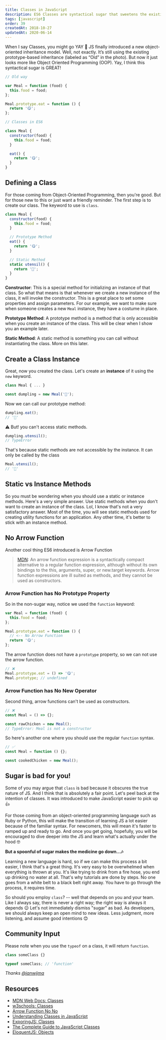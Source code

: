 ```yaml
---
title: Classes in JavaScript
description: ES6 Classes are syntactical sugar that sweetens the existing prototype-based inheritance. Now it's even easier for OOP devs to pick up JS.
tags: [javascript]
order: 39
createdAt: 2018-10-27
updatedAt: 2020-06-14
---
```


When I say Classes, you might go YAY 🎊 JS finally introduced a new object-oriented inheritance model. Well, not exactly. It’s still using the existing prototype-based inheritance (labeled as “Old” in the photo). But now it just looks more like Object Oriented Programming (OOP). Yay, I think this syntactical sugar is GREAT!

```javascript
// Old way

var Meal = function (food) {
  this.food = food;
};

Meal.prototype.eat = function () {
  return '😋';
};

// Classes in ES6

class Meal {
  constructor(food) {
    this.food = food;
  }

  eat() {
    return '😋';
  }
}
```

<markdown-toc></markdown-toc>

## Defining a Class

For those coming from Object-Oriented Programming, then you're good. But for those new to this or just want a friendly reminder. The first step is to create our class. The keyword to use is `class`.

```javascript
class Meal {
  constructor(food) {
    this.food = food;
  }

  // Prototype Method
  eat() {
    return '😋';
  }

  // Static Method
  static utensil() {
    return '🥢';
  }
}
```

**Constructor**: This is a special method for initializing an instance of that class. So what that means is that whenever we create a new instance of the class, it will invoke the constructor. This is a great place to set some properties and assign parameters. For our example, we want to make sure when someone creates a new `Meal` instance, they have a costume in place.

**Prototype Method**: A prototype method is a method that is only accessible when you create an instance of the class. This will be clear when I show you an example later.

**Static Method**: A static method is something you can call without instantiating the class. More on this later.

## Create a Class Instance

Great, now you created the class. Let's create an **instance** of it using the `new` keyword.

```javascript
class Meal { ... }

const dumpling = new Meal('🥟');
```

Now we can call our prototype method:

```javascript
dumpling.eat();
// '🥟'
```

⚠️ But! you can't access static methods.

```javascript
dumpling.utensil();
// TypeError
```

That's because static methods are not accessible by the instance. It can only be called by the class

```javascript
Meal.utensil();
// '🥢'
```

## Static vs Instance Methods

So you must be wondering when you should use a static or instance methods. Here's a very simple answer. Use static methods when you don't want to create an instance of the class. Lol, I know that's not a very satisfactory answer. Most of the time, you will see static methods used for creating utility functions for an application. Any other time, it's better to stick with an instance method.

## No Arrow Function

Another cool thing ES6 introduced is Arrow Function

> [MDN](https://developer.mozilla.org/en-US/docs/Web/JavaScript/Reference/Functions/Arrow_functions): An arrow function expression is a syntactically compact alternative to a regular function expression, although without its own bindings to the this, arguments, super, or new.target keywords. Arrow function expressions are ill suited as methods, and they cannot be used as constructors.

### Arrow Function has No Prototype Property

So in the non-sugar way, notice we used the `function` keyword:

```javascript
var Meal = function (food) {
  this.food = food;
};

Meal.prototype.eat = function () {
  // <-- No Arrow Function
  return '😋';
};
```

The arrow function does not have a `prototype` property, so we can not use the arrow function.

```javascript
// ❌
Meal.prototype.eat = () => '😋';
Meal.prototype; // undefined
```

### Arrow Function has No New Operator

Second thing, arrow functions can't be used as constructors.

```javascript
// ❌
const Meal = () => {};

const rawChicken = new Meal();
// TypeError: Meal is not a constructor
```

So here's another one where you should use the regular `function` syntax.

```javascript
// ✅
const Meal = function () {};

const cookedChicken = new Meal();
```

## Sugar is bad for you!

Some of you may argue that `class` is bad because it obscures the true nature of JS. And I think that is absolutely a fair point. Let's peel back at the intention of classes. It was introduced to make JavaScript easier to pick up 👍

For those coming from an object-oriented programming language such as Ruby or Python, this will make the transition of learning JS a lot easier because of the familiar syntax. For newcomers, this will mean it's faster to ramped up and ready to go. And once you get going, hopefully, you will be encouraged to dive deeper into the JS and learn what's actually under the hood 🤓

**But a spoonful of sugar makes the medicine go down...🎶**

Learning a new language is hard, so if we can make this process a bit easier, I think that's a great thing. It's very easy to be overwhelmed when everything is thrown at you. It's like trying to drink from a fire hose, you end up drinking no water at all. That's why tutorials are done by steps. No one goes from a white belt to a black belt right away. You have to go through the process, it requires time.

So should you employ `class`? -- well that depends on you and your team. Like I always say, there is never a right way; the right way is always it depends 😉 Let's not immediately dismiss "sugar" as bad. As developers, we should always keep an open mind to new ideas. Less judgment, more listening, and assume good intentions 😊

## Community Input

Please note when you use the `typeof` on a class, it will return `function`.

```javascript
class someClass {}

typeof someClass; // 'function'
```

_Thanks [@ianwijma](https://dev.to/ianwijma/comment/p968)_

## Resources

- [MDN Web Docs: Classes](https://developer.mozilla.org/en-US/docs/Web/JavaScript/Reference/Classes)
- [w3schools: Classes](https://www.w3schools.com/js/js_classes.asp)
- [Arrow Function No No](https://wesbos.com/arrow-function-no-no)
- [Understanding Classes in JavaScript](https://www.digitalocean.com/community/tutorials/understanding-classes-in-javascript)
- [ExporingJS: Classes](https://exploringjs.com/es6/ch_classes.html)
- [The Complete Guide to JavaScript Classes](https://dmitripavlutin.com/javascript-classes-complete-guide/)
- [EloquentJS: Objects](https://eloquentjavascript.net/06_object.html)
